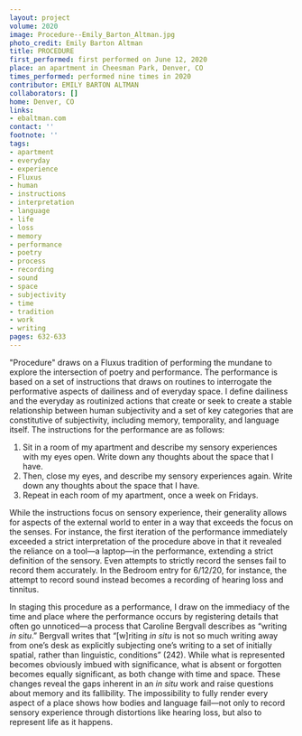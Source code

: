 ```yaml
---
layout: project
volume: 2020
image: Procedure--Emily_Barton_Altman.jpg
photo_credit: Emily Barton Altman
title: PROCEDURE
first_performed: first performed on June 12, 2020
place: an apartment in Cheesman Park, Denver, CO
times_performed: performed nine times in 2020
contributor: EMILY BARTON ALTMAN
collaborators: []
home: Denver, CO
links:
- ebaltman.com
contact: ''
footnote: ''
tags:
- apartment
- everyday
- experience
- Fluxus
- human
- instructions
- interpretation
- language
- life
- loss
- memory
- performance
- poetry
- process
- recording
- sound
- space
- subjectivity
- time
- tradition
- work
- writing
pages: 632-633
---
```



"Procedure" draws on a Fluxus tradition of performing the mundane to explore the intersection of poetry and performance. The performance is based on a set of instructions that draws on routines to interrogate the performative aspects of dailiness and of everyday space. I define dailiness and the everyday as routinized actions that create or seek to create a stable relationship between human subjectivity and a set of key categories that are constitutive of subjectivity, including memory, temporality, and language itself. The instructions for the performance are as follows:

1.	Sit in a room of my apartment and describe my sensory experiences with my eyes open. Write down any thoughts about the space that I have.
2.	Then, close my eyes, and describe my sensory experiences again. Write down any thoughts about the space that I have.
3.	Repeat in each room of my apartment, once a week on Fridays.

While the instructions focus on sensory experience, their generality allows for aspects of the external world to enter in a way that exceeds the focus on the senses. For instance, the first iteration of the performance immediately exceeded a strict interpretation of the procedure above in that it revealed the reliance on a tool—a laptop—in the performance, extending a strict definition of the sensory. Even attempts to strictly record the senses fail to record them accurately. In the Bedroom entry for 6/12/20, for instance, the attempt to record sound instead becomes a recording of hearing loss and tinnitus.

In staging this procedure as a performance, I draw on the immediacy of the time and place where the performance occurs by registering details that often go unnoticed—a process that Caroline Bergvall describes as “writing *in situ*.” Bergvall writes that “[w]riting *in situ* is not so much writing away from one’s desk as explicitly subjecting one’s writing to a set of initially spatial, rather than linguistic, conditions” (242). While what is represented becomes obviously imbued with significance, what is absent or forgotten becomes equally significant, as both change with time and space. These changes reveal the gaps inherent in an *in situ* work and raise questions about memory and its fallibility. The impossibility to fully render every aspect of a place shows how bodies and language fail—not only to record sensory experience through distortions like hearing loss, but also to represent life as it happens.
